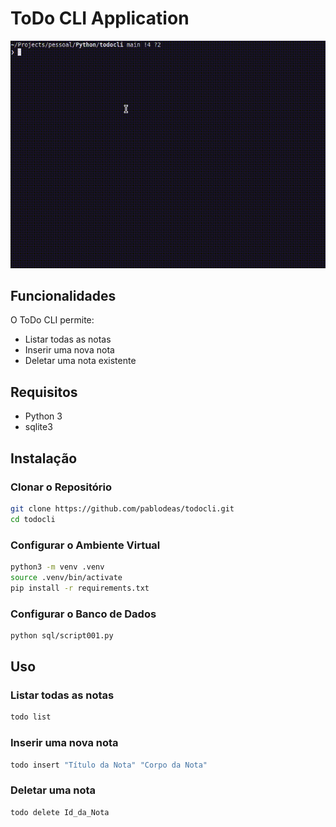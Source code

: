 # ToDo CLI Application

![cli.git](./src/todo_cli.gif)

## Funcionalidades
O ToDo CLI permite:
- Listar todas as notas
- Inserir uma nova nota
- Deletar uma nota existente

## Requisitos
- Python 3
- sqlite3

## Instalação

### Clonar o Repositório
```sh
git clone https://github.com/pablodeas/todocli.git
cd todocli
```

### Configurar o Ambiente Virtual
```sh
python3 -m venv .venv
source .venv/bin/activate
pip install -r requirements.txt
```

### Configurar o Banco de Dados
```sh
python sql/script001.py
```

## Uso

### Listar todas as notas
```sh
todo list
```

### Inserir uma nova nota
```sh
todo insert "Título da Nota" "Corpo da Nota"
```

### Deletar uma nota
```sh
todo delete Id_da_Nota
```